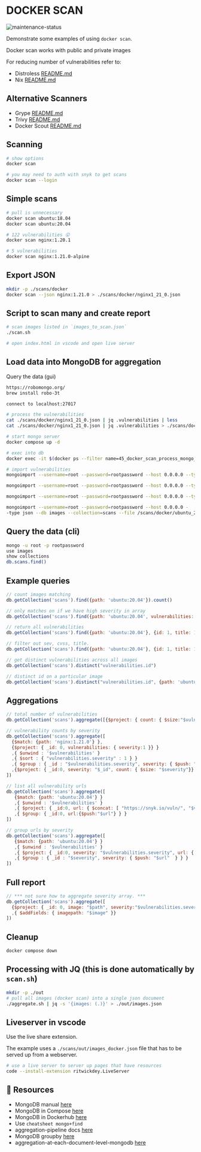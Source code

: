# DOCKER SCAN

![maintenance-status](https://img.shields.io/badge/maintenance-deprecated-red.svg)  

Demonstrate some examples of using `docker scan`.

Docker scan works with public and private images

For reducing number of vulnerabilities refer to:

* Distroless [README.md](../28_distroless/README.md)  
* Nix [README.md](https://github.com/chrisguest75/nix-examples/blob/master/README.md)  

## Alternative Scanners

* Grype [README.md](../49_grype/README.md)  
* Trivy [README.md](../48_trivy/README.md)  
* Docker Scout [README.md](../A1_docker_scout/README.md)  

## Scanning

```sh
# show options
docker scan

# you may need to auth with snyk to get scans
docker scan --login 
```

## Simple scans

```sh
# pull is unnecessary 
docker scan ubuntu:18.04    
docker scan ubuntu:20.04 

# 122 vulnerabilities 😲
docker scan nginx:1.20.1    

# 5 vulnerabilities
docker scan nginx:1.21.0-alpine    
```

## Export JSON

```sh
mkdir -p ./scans/docker
docker scan --json nginx:1.21.0 > ./scans/docker/nginx1_21_0.json  
```

## Script to scan many and create report

```sh
# scan images listed in `images_to_scan.json`
./scan.sh

# open index.html in vscode and open live server
```

## Load data into MongoDB for aggregation

Query the data (gui)

```sh
https://robomongo.org/
brew install robo-3t

connect to localhost:27017
```

```sh
# process the vulnerabilities
cat ./scans/docker/nginx1_21_0.json | jq .vulnerabilities | less
cat ./scans/docker/nginx1_21_0.json | jq .vulnerabilities > ./scans/docker/nginx1_21_0_array.json

# start mongo server
docker compose up -d

# exec into db
docker exec -it $(docker ps --filter name=45_docker_scan_process_mongo_mongodb_1 -q) /bin/bash

# import vulnerabilities
mongoimport --username=root --password=rootpassword --host 0.0.0.0 --type json --db images --collection=scans --file /scans/docker/alpine_3.14.json --authenticationDatabase admin

mongoimport --username=root --password=rootpassword --host 0.0.0.0 --type json --db images --collection=scans --file /scans/docker/nginx_1.21.0.json --authenticationDatabase admin

mongoimport --username=root --password=rootpassword --host 0.0.0.0 --type json --db images --collection=scans --file /scans/docker/node_lts-alpine3.13.json --authenticationDatabase admin

mongoimport --username=root --password=rootpassword --host 0.0.0.0 -
-type json --db images --collection=scans --file /scans/docker/ubuntu_20.04.json --authenticationDatabase admin
```

## Query the data (cli)

```sh
mongo -u root -p rootpassword
use images
show collections
db.scans.find()
```

## Example queries

```js
// count images matching
db.getCollection('scans').find({path: 'ubuntu:20.04'}).count()

// only matches on if we have high severity in array
db.getCollection('scans').find({path: 'ubuntu:20.04', vulnerabilities: { $elemMatch: { severity: 'high'}}})

// return all vulnerabilities
db.getCollection('scans').find({path: 'ubuntu:20.04'}, {id: 1, title: 1, vulnerabilities:1})

// filter out sev, cvss, title.
db.getCollection('scans').find({path: 'ubuntu:20.04'}, {id: 1, title: 1, vulnerabilities: {severity:1, title:1, CVSSv3:1, identifiers: {CVE:1},packageName: 1,from: 1}})

// get distinct vulnerabilities across all images
db.getCollection('scans').distinct("vulnerabilities.id")

// distinct id on a particular image
db.getCollection('scans').distinct("vulnerabilities.id", {path: 'ubuntu:20.04'})
```

## Aggregations

```js
// total number of vulnerabilities
db.getCollection('scans').aggregate([{$project: { count: { $size:"$vulnerabilities" }}}])

// vulnerability counts by severity
db.getCollection('scans').aggregate([
  {$match: {path: 'nginx:1.21.0'} },
  {$project: { _id: 0, vulnerabilities: { severity:1 }} }
  ,{ $unwind : '$vulnerabilities' }
  ,{ $sort : { "vulnerabilities.severity" : 1 } }
  ,{ $group : { _id : "$vulnerabilities.severity", severity: { $push: "$vulnerabilities.severity" } } }
  ,{$project: { _id:0, severity: "$_id", count: { $size: "$severity"}} }
])

// list all vulnerability urls
db.getCollection('scans').aggregate([
   {$match: {path: 'ubuntu:20.04'} }
   ,{ $unwind : '$vulnerabilities' }
   ,{ $project: { _id:0, url: { $concat: [ "https://snyk.io/vuln/", "$vulnerabilities.id"] } } }
   ,{ $group: { _id:0, url:{$push:"$url"} } }
])

// group urls by severity
db.getCollection('scans').aggregate([
   {$match: {path: 'ubuntu:20.04'} }
   ,{ $unwind : '$vulnerabilities' }
   ,{ $project: { _id:0, severity: "$vulnerabilities.severity", url: { $concat: [ "https://snyk.io/vuln/", "$vulnerabilities.id"] } } }
   ,{ $group : { _id : "$severity", severity: { $push: "$url"  } } }  
])
```

## Full report

```js
// *** not sure how to aggregate severity array. ***
db.getCollection('scans').aggregate([
  {$project: { _id: 0, image: "$path", severity:"$vulnerabilities.severity" } }
  ,{ $addFields: { imagepath: "$image" }}
])
```


## Cleanup

```sh
docker compose down     
```

## Processing with JQ (this is done automatically by `scan.sh`)

```sh
mkdir -p ./out
# pull all images (docker scan) into a single json document
./aggregate.sh | jq -s '{images: (.)}' > ./out/images.json  
```

## Liveserver in vscode

Use the live share extension.  

The example uses a `./scans/out/images_docker.json` file that has to be served up from a webserver.  

```sh
# use a live server to server up pages that have resources
code --install-extension ritwickdey.LiveServer
```

## 👀 Resources

* MongoDB manual [here](https://docs.mongodb.com/manual)  
* MongoDB in Compose [here](https://dev.to/sonyarianto/how-to-spin-mongodb-server-with-docker-and-docker-compose-2lef)
* MongoDB in Dockerhub [here](https://hub.docker.com/_/mongo)
* Use `cheatsheet mongo+find`
* aggregation-pipeline docs [here](https://docs.mongodb.com/manual/core/aggregation-pipeline/)  
* MongoDB groupby [here](https://stackoverflow.com/questions/21509045/mongodb-group-by-array-inner-elements)
* aggregation-at-each-document-level-mongodb [here](https://stackoverflow.com/questions/59017042/aggregation-at-each-document-level-mongodb)  

